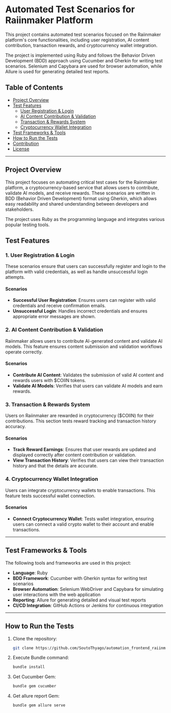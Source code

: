 # Automated Test Scenarios for Raiinmaker Platform

This project contains automated test scenarios focused on the Raiinmaker platform's core functionalities, including user registration, AI content contribution, transaction rewards, and cryptocurrency wallet integration.

The project is implemented using Ruby and follows the Behavior Driven Development (BDD) approach using Cucumber and Gherkin for writing test scenarios. Selenium and Capybara are used for browser automation, while Allure is used for generating detailed test reports.

## Table of Contents
- [Project Overview](#project-overview)
- [Test Features](#test-features)
  - [User Registration & Login](#user-registration--login)
  - [AI Content Contribution & Validation](#ai-content-contribution--validation)
  - [Transaction & Rewards System](#transaction--rewards-system)
  - [Cryptocurrency Wallet Integration](#cryptocurrency-wallet-integration)
- [Test Frameworks & Tools](#test-frameworks--tools)
- [How to Run the Tests](#how-to-run-the-tests)
- [Contribution](#contribution)
- [License](#license)

---

## Project Overview

This project focuses on automating critical test cases for the Raiinmaker platform, a cryptocurrency-based service that allows users to contribute, validate AI models, and receive rewards. These scenarios are written in BDD (Behavior Driven Development) format using Gherkin, which allows easy readability and shared understanding between developers and stakeholders.

The project uses Ruby as the programming language and integrates various popular testing tools.

## Test Features

### 1. User Registration & Login

These scenarios ensure that users can successfully register and login to the platform with valid credentials, as well as handle unsuccessful login attempts.

#### Scenarios
- **Successful User Registration**: Ensures users can register with valid credentials and receive confirmation emails.
- **Unsuccessful Login**: Handles incorrect credentials and ensures appropriate error messages are shown.

### 2. AI Content Contribution & Validation

Raiinmaker allows users to contribute AI-generated content and validate AI models. This feature ensures content submission and validation workflows operate correctly.

#### Scenarios
- **Contribute AI Content**: Validates the submission of valid AI content and rewards users with $COIIN tokens.
- **Validate AI Models**: Verifies that users can validate AI models and earn rewards.

### 3. Transaction & Rewards System

Users on Raiinmaker are rewarded in cryptocurrency ($COIIN) for their contributions. This section tests reward tracking and transaction history accuracy.

#### Scenarios
- **Track Reward Earnings**: Ensures that user rewards are updated and displayed correctly after content contribution or validation.
- **View Transaction History**: Verifies that users can view their transaction history and that the details are accurate.

### 4. Cryptocurrency Wallet Integration

Users can integrate cryptocurrency wallets to enable transactions. This feature tests successful wallet connection.

#### Scenarios
- **Connect Cryptocurrency Wallet**: Tests wallet integration, ensuring users can connect a valid crypto wallet to their account and enable transactions.

---

## Test Frameworks & Tools

The following tools and frameworks are used in this project:

- **Language**: Ruby
- **BDD Framework**: Cucumber with Gherkin syntax for writing test scenarios
- **Browser Automation**: Selenium WebDriver and Capybara for simulating user interactions with the web application
- **Reporting**: Allure for generating detailed and visual test reports
- **CI/CD Integration**: GitHub Actions or Jenkins for continuous integration

---

## How to Run the Tests

1. Clone the repository:
   ```bash
   git clone https://github.com/SoutoThyago/automation_frontend_raiinmaker

2. Execute Bundle command:
   ```bash
   bundle install
   
3. Get Cucumber Gem:
   ```bash
   bundle gem cucumber

4. Get allure report Gem:
   ```bash
   bundle gem allure serve